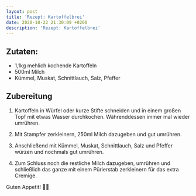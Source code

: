 ```yaml
---
layout: post
title: 'Rezept: Kartoffelbrei'
date: 2020-10-22 21:30:09 +0200
description: 'Rezept: Kartoffelbrei'
---
```



## Zutaten:

- 1,1kg mehlich kochende Kartoffeln
- 500ml Milch
- Kümmel, Muskat, Schnittlauch, Salz, Pfeffer

## Zubereitung

1. Kartoffeln in Würfel oder kurze Stifte schneiden und in einem großen Topf mit etwas Wasser durchkochen.
Währenddessen immer mal wieder umrühren.

2. Mit Stampfer zerkleinern, 250ml Milch dazugeben und gut umrühren.

3. Anschließend mit Kümmel, Muskat, Schnittlauch, Salz und Pfeffer würzen und nochmals gut umrühren.

4. Zum Schluss noch die restliche Milch dazugeben, umrühren und schließlich das ganze mit einem Pürierstab zerkleinern für das extra Cremige.

<!-- eol -->

Guten Appetit! 🥔😋
